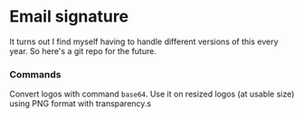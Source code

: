 # Email signature

It turns out I find myself having to handle different versions of this every year. So here's a git repo for the future.


### Commands

Convert logos with command `base64`. Use it on resized logos (at usable size) using PNG format with transparency.s
